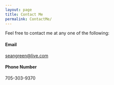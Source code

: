 ```yaml
---
layout: page
title: Contact Me
permalink: ContactMe/
---
```


Feel free to contact me at any one of the following:

#### Email

seangreen@live.com

#### Phone Number

705-303-9370

